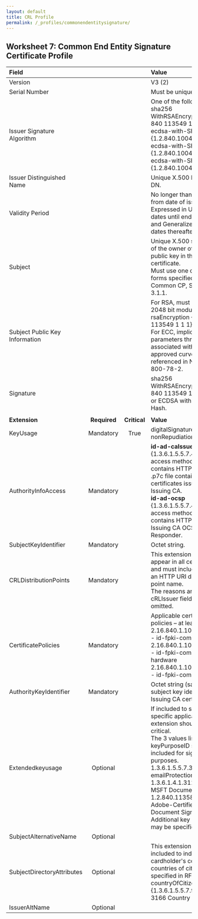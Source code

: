 ```yaml
---
layout: default
title: CRL Profile
permalink: /_profiles/commonendentitysignature/
---
```


## Worksheet 7: Common End Entity Signature Certificate Profile

| **Field** |       |       | **Value**                             |
| :-------- | :---: | :---: | :-------------------------------     |
| Version   |       |       | V3 (2)                                 |
| Serial Number   |       |       | Must be unique. |
| Issuer Signature Algorithm   |       |       |  One of the following: <br>sha256 WithRSAEncryption {1 2 840 113549 1 1 11} <br>ecdsa-with-SHA256 {1.2.840.10045.4.3.2} <br>ecdsa-with-SHA384 {1.2.840.10045.4.3.3} <br>ecdsa-with-SHA512 {1.2.840.10045.4.3.4}. | 
| Issuer Distinguished Name   |       |       |  Unique X.500 Issuing CA DN.  |
| Validity Period   |       |       |  No longer than 3 years from date of issue.<BR>Expressed in UTCTime for dates until end of 2049 and GeneralizedTime for dates thereafter.  | 
| Subject   |       |       |   Unique X.500 subject DN of the owner of the subject public key in the certificate.<BR>Must use one of the name forms specified in the Common CP, Section 3.1.1.   |
| Subject Public Key Information   |       |       |   For RSA, must be at least 2048 bit modulus, rsaEncryption {1 2 840 113549 1 1 1}.<BR>For ECC, implicitly specify parameters through an OID associated with a NIST-approved curve referenced in NIST SP 800-78-2.   |
| Signature   |       |       |   sha256 WithRSAEncryption {1 2 840 113549 1 1 11}<BR>or ECDSA with appropriate Hash.   |
|               |                 |              |                                       |
| **Extension** |  **Required**   | **Critical** | **Value**                             |
| KeyUsage  | Mandatory | True |  digitalSignature, nonRepudiation. |
|AuthorityInfoAccess   | Mandatory  |  | **id-ad-caIssuers** {1.3.6.1.5.5.7.48.2} access method entry contains HTTP URL for .p7c file containing certificates issued to Issuing CA.<BR>**id-ad-ocsp** {1.3.6.1.5.5.7.48.1} access method entry contains HTTP URL for the Issuing CA OCSP Responder. | 
| SubjectKeyIdentifier   | Mandatory |  | Octet string.  |
| CRLDistributionPoints   | Mandatory |   |  This extension must appear in all certificates and must include at least an HTTP URI distribution point name.<BR>The reasons and cRLIssuer fields must be omitted. | 
| CertificatePolicies   | Mandatory  |  | Applicable certificate policies – at least one of:<BR>2.16.840.1.101.3.2.1.3.6 - id-fpki-common-policy<BR>2.16.840.1.101.3.2.1.3.7 - id-fpki-common-hardware<BR>2.16.840.1.101.3.2.1.3.16 - id-fpki-common-High. |
| AuthorityKeyIdentifier   | Mandatory  |  | Octet string (same as subject key identifier in Issuing CA certificate). |
| Extendedkeyusage   | Optional |  |  If included to support specific applications, the extension should be non-critical.<BR>The 3 values listed for keyPurposeID should be included for signing purposes.<BR>1.3.6.1.5.5.7.3.4 - Id-kp-emailProtection<BR>1.3.6.1.4.1.311.10.3.12 - MSFT Document Signing<BR>1.2.840.113583.1.1.5 - Adobe-Certified Document Signing.<BR>Additional key purposes may be specified.  |
|SubjectAlternativeName   | Optional  |  |   |
| SubjectDirectoryAttributes   | Optional  |  | This extension may be included to indicate the cardholder's country or countries of citizenship, as specified in RFC 5280 [3].<BR>countryOfCitizenship {1.3.6.1.5.5.7.9.4} - ISO 3166 Country Code(s). | 
| IssuerAltName   | Optional  |  |   | 
